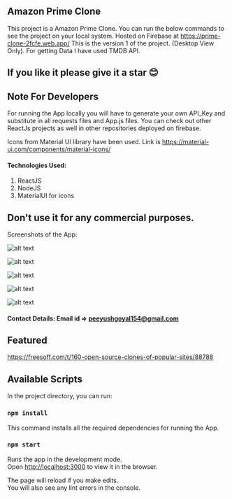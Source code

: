 ## Amazon Prime Clone
This project is a Amazon Prime Clone. You can run the below commands to see the project on your local system. 
Hosted on Firebase at https://prime-clone-2fcfe.web.app/
This is the version 1 of the project. (Desktop View Only).
For getting Data I have used TMDB API. 

## If you like it please give it a star 😊

## Note For Developers
For running the App locally you will have to generate your own API_Key and substitute in all requests files and App.js files.
You can check out other ReactJs projects as well in other repositories deployed on firebase.

Icons from Material UI library have been used. Link is https://material-ui.com/components/material-icons/

#### Technologies Used:
1. ReactJS
2. NodeJS
3. MaterialUI for icons

## Don't use it for any commercial purposes.

Screenshots of the App:

![alt text](https://github.com/peeyush14goyal/AmazonPrime-ReactJS-Clone/blob/master/screenshots/1.PNG)


![alt text](https://github.com/peeyush14goyal/AmazonPrime-ReactJS-Clone/blob/master/screenshots/2.PNG)


![alt text](https://github.com/peeyush14goyal/AmazonPrime-ReactJS-Clone/blob/master/screenshots/3.PNG)


![alt text](https://github.com/peeyush14goyal/AmazonPrime-ReactJS-Clone/blob/master/screenshots/4.PNG)


![alt text](https://github.com/peeyush14goyal/AmazonPrime-ReactJS-Clone/blob/master/screenshots/5.PNG)

#### Contact Details: Email id => peeyushgoyal154@gmail.com

## Featured
https://freesoff.com/t/160-open-source-clones-of-popular-sites/88788

## Available Scripts

In the project directory, you can run:

### `npm install`

This command installs all the required dependencies for running the App.

### `npm start`

Runs the app in the development mode.<br />
Open [http://localhost:3000](http://localhost:3000) to view it in the browser.

The page will reload if you make edits.<br />
You will also see any lint errors in the console.

